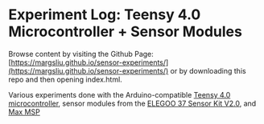 # Experiment Log: Teensy 4.0 Microcontroller + Sensor Modules

Browse content by visiting the Github Page: [https://margsliu.github.io/sensor-experiments/](https://margsliu.github.io/sensor-experiments/) or by downloading this repo and then opening index.html.

Various experiments done with the Arduino-compatible [Teensy 4.0 microcontroller](https://www.pjrc.com/store/teensy40.html), sensor modules from the [ELEGOO 37 Sensor Kit V2.0](https://www.amazon.com/ELEGOO-Upgraded-Tutorial-Compatible-MEGA2560/dp/B01MG49ZQ5), and [Max MSP](https://cycling74.com/)